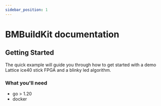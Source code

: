```yaml
---
sidebar_position: 1
---
```


# BMBuildKit documentation

## Getting Started

The quick example will guide you through how to get started with a demo Lattice ice40 stick FPGA and a blinky led
algorithm.

### What you'll need

- go > 1.20
- docker
